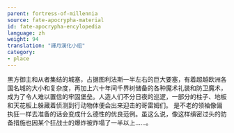 ```yaml
---
parent: fortress-of-millennia
source: fate-apocrypha-material
id: fate-apocrypha-encylopedia
language: zh
weight: 94
translation: "譯月漢化小组"
category:
- place
---
```


黑方御主和从者集结的城塞，占据图利法斯一半左右的巨大要塞，有着超越欧洲各国名城的大小和复杂度，再加上六十年间千界树储备的各种魔术礼装和防卫魔术，成为了令人难以置信的牢固堡垒。人造人们不分日夜的巡逻，一部分的柱子、地板和天花板上躲藏着侦测到行动物体便会出来迎击的哥雷姆们。
是不老的领袖像偏执狂一样去准备的话会变成什么德性的优良范例。虽这么说，像这样缜密过头的防备措施也因某个狂战士的爆炸被炸塌了一半以上……。
